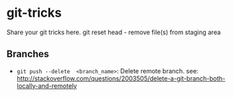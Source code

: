 # git-tricks
Share your git tricks here.
git reset head - remove file(s) from staging area

## Branches
- `git push --delete  <branch_name>`: Delete remote branch.  see: http://stackoverflow.com/questions/2003505/delete-a-git-branch-both-locally-and-remotely
